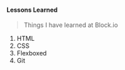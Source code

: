 #### Lessons Learned
> Things I have learned at Block.io
<ol>
<li>HTML</li>
<li>CSS</li>
<li>Flexboxed</li>
<li>Git</li>
</ol>
